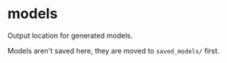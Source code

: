 # models

Output location for generated models.

Models aren't saved here, they are moved to `saved_models/` first.
